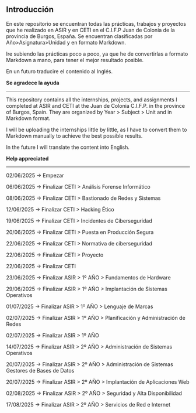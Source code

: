 ## Introducción

En este repositorio se encuentran todas las prácticas, trabajos y proyectos que he realizado en ASIR y en CETI en el C.I.F.P Juan de Colonia de la provincia de Burgos, España.
Se encuentran clasificadas por Año>Asignatura>Unidad y en formato Markdown.

Ire subiendo las prácticas poco a poco, ya que he de convertirlas a formato Markdown a mano, para tener el mejor resultado posible.

En un futuro traducire el contenido al Inglés.

**Se agradece la ayuda**

---

This repository contains all the internships, projects, and assignments I completed at ASIR and CETI at the Juan de Colonia C.I.F.P. in the province of Burgos, Spain.
They are organized by Year > Subject > Unit and in Markdown format.

I will be uploading the internships little by little, as I have to convert them to Markdown manually to achieve the best possible results.

In the future I will translate the content into English.

**Help appreciated**

---

02/06/2025 -> Empezar

06/06/2025 -> Finalizar CETI > Análisis Forense Informático

08/06/2025 -> Finalizar CETI > Bastionado de Redes y Sistemas

12/06/2025 -> Finalizar CETI > Hacking Ético

19/06/2025 -> Finalizar CETI > Incidentes de Ciberseguridad

20/06/2025 -> Finalizar CETI > Puesta en Producción Segura

22/06/2025 -> Finalizar CETI > Normativa de ciberseguridad

22/06/2025 -> Finalizar CETI > Proyecto

22/06/2025 -> Finalizar CETI 

23/06/2025 -> Finalizar ASIR > 1º AÑO > Fundamentos de Hardware

29/06/2025 -> Finalizar ASIR > 1º AÑO > Implantación de Sistemas Operativos

01/07/2025 -> Finalizar ASIR > 1º AÑO > Lenguaje de Marcas

02/07/2025 -> Finalizar ASIR > 1º AÑO > Planificación y Administración de Redes

02/07/2025 -> Finalizar ASIR > 1º AÑO

14/07/2025 -> Finalizar ASIR > 2º AÑO > Administración de Sistemas Operativos

20/07/2025 -> Finalizar ASIR > 2º AÑO > Administración de Sistemas Gestores de Bases de Datos

20/07/2025 -> Finalizar ASIR > 2º AÑO  > Implantación de Aplicaciones Web

02/08/2025 -> Finalizar ASIR > 2º AÑO > Seguridad y Alta Disponibilidad

17/08/2025 -> Finalizar ASIR > 2º AÑO > Servicios de Red e Internet
